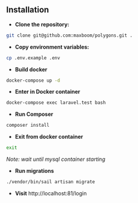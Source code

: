 ## Installation
- **Clone the repository:**
```bash
git clone git@github.com:maxboom/polygons.git .
```

- **Copy environment variables:**
```bash
cp .env.example .env
```

- **Build docker**
```bash
docker-compose up -d
```
- **Enter in Docker container**
```bash
docker-compose exec laravel.test bash
```

- **Run Composer**
```bash
composer install
```

- **Exit from docker container**
```bash
exit
```

_Note: wait until mysql container starting_
- **Run migrations**
```bash
./vendor/bin/sail artisan migrate
```

- **Visit** http://localhost:81/login
